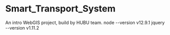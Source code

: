 # Smart_Transport_System
An intro WebGIS project, build by HUBU team.
node --version v12.9.1
jquery --version v1.11.2
